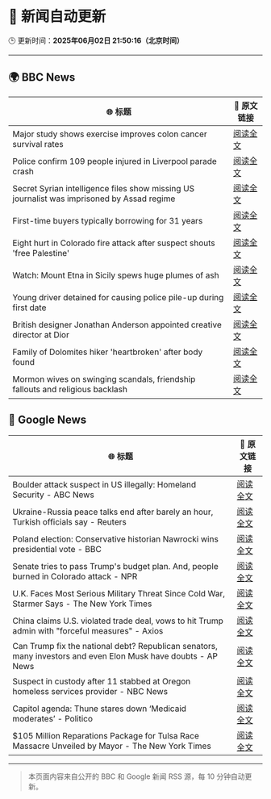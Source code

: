 # 🧠 新闻自动更新

🕒 更新时间：**2025年06月02日 21:50:16（北京时间）**

---

## 🌍 BBC News

| 🌐 标题 | 🔗 原文链接 |
|--------|-------------|
| Major study shows exercise improves colon cancer survival rates | [阅读全文](https://www.bbc.com/news/articles/c8xgyw7k7veo) |
| Police confirm 109 people injured in Liverpool parade crash | [阅读全文](https://www.bbc.com/news/articles/c2d51kdpzk3o) |
| Secret Syrian intelligence files show missing US journalist was imprisoned by Assad regime | [阅读全文](https://www.bbc.com/news/articles/cn84z5e8jjzo) |
| First-time buyers typically borrowing for 31 years | [阅读全文](https://www.bbc.com/news/articles/c5y547vq9z1o) |
| Eight hurt in Colorado fire attack after suspect shouts 'free Palestine' | [阅读全文](https://www.bbc.com/news/articles/cev47ze8vp3o) |
| Watch: Mount Etna in Sicily spews huge plumes of ash | [阅读全文](https://www.bbc.com/news/videos/cj3j26yjg5ro) |
| Young driver detained for causing police pile-up during first date | [阅读全文](https://www.bbc.com/news/articles/c20qzg05y3po) |
| British designer Jonathan Anderson appointed creative director at Dior | [阅读全文](https://www.bbc.com/news/articles/c0r1jxwe82lo) |
| Family of Dolomites hiker 'heartbroken' after body found | [阅读全文](https://www.bbc.com/news/articles/c5ygq4py4ylo) |
| Mormon wives on swinging scandals, friendship fallouts and religious backlash | [阅读全文](https://www.bbc.com/news/articles/c20ndp1yzkxo) |

## 📰 Google News

| 🌐 标题 | 🔗 原文链接 |
|--------|-------------|
| Boulder attack suspect in US illegally: Homeland Security - ABC News | [阅读全文](https://news.google.com/rss/articles/CBMinwFBVV95cUxQUGl0MDBnR0VacmtNY3ZLWl9nTy0zVm9BUFRHR2cxQmlyZWRLNjJOY2FSa3hSUWZWM25TcDB5MVZhdk9TdlcxblN3QklPcnlFdFp6bVRXSVFJV185SEJodjhGZmRXM05NU2tZQy03WnF5c2ZDa0JnSWx5SEZhaFdVdmV6aERLSlVORlhfcmZtblVqY25hUC1ldUlWV2JLVFXSAaQBQVVfeXFMT1VMZ25EcUxfd3dSeWRlRzZ0b2tlUFltV2lEazVaemNLdF82SkMxa2VJcUVxeVNCNnBDUG15eDdNNEh4ckE2bGtPZmQ0dERGRnpMNUhRd2MyMlZkYW5NZDY5YVRHMmEyLUw1WnR5WGEyc3hvNk82WlJtWjZzMnNmWFlIa0hMQ0tzTUo1aGpnUmNqS3pWUlhiM0hDY0VJdE5hcGM3Mm8?oc=5) |
| Ukraine-Russia peace talks end after barely an hour, Turkish officials say - Reuters | [阅读全文](https://news.google.com/rss/articles/CBMiogFBVV95cUxOZGc1aVlHdXYyVW9uX0FiS2YwbFBjUUtJRW5Va0ZyLXlvZGJwUjkxRFVlQXl5VnV4NmoyQ2JwU0J3STRXSUFpaFJtUXdPOUI4b1BQVm1zMndZVHd5emE5TWFPVksxSzJjb0g5WDNVMnktaVNKZm5XaGpoSlVqMFdqT1p1SUlXTHRNcmFYdGZJdWJXREFNZ2J5XzgyVDQyRmhzSHc?oc=5) |
| Poland election: Conservative historian Nawrocki wins presidential vote - BBC | [阅读全文](https://news.google.com/rss/articles/CBMiWkFVX3lxTE9Vb0ZUZXhEZ0ZuNzVLcjFZc0Y2c2FrOXhPakFWRVlDVGF3bGNfNF9YcnhWSDJLdGJHUHR4a3UxWkNDeF9VWGYyd0NXZnFCem9QaURBdXdpNXk3d9IBX0FVX3lxTFBaX2VSaWV1b2xEbTlBZHFTUGhTenBMQ3Ata0RnYU13bEY4Y01uY21EQkNiWmtXSkRPeEFwNHdoQVduNE9kZGN5SVQzMFRFNDNfS1hUTDhHeFJsUWxEN2dJ?oc=5) |
| Senate tries to pass Trump's budget plan. And, people burned in Colorado attack - NPR | [阅读全文](https://news.google.com/rss/articles/CBMiygFBVV95cUxNdlg2ZTlCcmdXVXJ2d2lVcnRfellJdUxxdkY2aFFROXRjTTFuT1pwbGd3LU9xNEl5U3B2aDI3ZTdabmwyeXI2Q0E3T2loZndFWFEtMFlwNkZJbHpfWmZNc21tQTJRZEpXWjJsTVFpVVViZ1ppTTlLc2t2OWxqblpoQWJQVEk0OU9iM1RaZlFOSkdrLTFiNGxoYy15ZVhPbFF6eUJJbTY1THFPS3ByMWpEMDFXVmZ2SE5JV2dMYjM0Unh5MnhGWDdzU1lB?oc=5) |
| U.K. Faces Most Serious Military Threat Since Cold War, Starmer Says - The New York Times | [阅读全文](https://news.google.com/rss/articles/CBMingFBVV95cUxNeDBFa2h0dFRqWEw4bVlCdlJBUXJJY05ONG0zSk1HcmtoY0NiOGlVc2R2NThSMnVRUWxPX0doVjlpck1XYlBlZTRqVFBNRXJ5ZVRzbTgwRUZNQ2J6b3VhUFNxWmpVeW5VT0JseFd4S1lYY3hZSXRxaEVSRUM4Tk4tSFc4ajNZOXRpZnNRa1RvenZrSzhPaFcyT1ZKRmUzUQ?oc=5) |
| China claims U.S. violated trade deal, vows to hit Trump admin with "forceful measures" - Axios | [阅读全文](https://news.google.com/rss/articles/CBMie0FVX3lxTFBwZDNoLURyazU3eXJtRS1pYTJjbTFyZXNhSkFIS2Itc3N5X1MxQ0UxVjhaQ2ljdU1GcHFOM3NQSFhFU3gxYzFfRDh1MFpseWt3clpWVF9VajR3QWluUTdpTlJhdnhqc1lwRWtqME9CVUZjbVltZW5Sbm9aWQ?oc=5) |
| Can Trump fix the national debt? Republican senators, many investors and even Elon Musk have doubts - AP News | [阅读全文](https://news.google.com/rss/articles/CBMiogFBVV95cUxPMTA1bzcwR28yd1puS0xWdmxBVlpUYTJscDE1endOZ3JGaVVtMzZDUkl3b21wQjI2OFQ3TG55VzhmSlpEUWhaZHFfaHpwTUJtVzU1Vzk4UGdIRk5kT2JvcEJsVEZkdFBOaFhNUUpvMk9UaTFsUXNZeklMZDdMeWpXSktsNTZlYVNtMDZxR2pVWjFXSUhvRXl4dzRHS2VMN0JhRUE?oc=5) |
| Suspect in custody after 11 stabbed at Oregon homeless services provider - NBC News | [阅读全文](https://news.google.com/rss/articles/CBMiqAFBVV95cUxOb2kzd1V5S3ZkT05ZYlVFX0ozamRHUUVFU2lXMHRxOFBTTHktWFp2ekJueFdOSDRVS2N2dkt5c2hHbXJtQ18tUG13U2hVbzctYTdENXg0N2NUSlpXNEUtMkNaZjdXcnJaWkdCeHBFMjZVNW9PYWg0NkpadzJyZHNNdm91bzEtWFBmTERqSVFDQkRqUHJxN1Z4NUhVbDh6YmtJM1dFeXRNMTjSAVZBVV95cUxOT3FrN0luOWdXX21peDZKN3psTVNybkZKY21LazhBQXhzR25DcG0ySTd1SDVyUjRJNWV4VU1QdHlkWTdkRHo4RTA0TWhKN3ZGT19PcUZTZw?oc=5) |
| Capitol agenda: Thune stares down ‘Medicaid moderates’ - Politico | [阅读全文](https://news.google.com/rss/articles/CBMiugFBVV95cUxQMHo5dTV5cjZTcTgzeHc1QWc0UDQyeUtEd1hiWlRFVjVEN1d4a1N3UHR4dzJnWkEtR1k2WHdqS0kxOFJlSFo5VWFXcXJ5bWY2X2xVOC1QSEdScWNfV1NOM3RDNjVMNHdSeFpzWUE3bmJ0RDkyNDhaX1JCUjdSQTd3UkdsN2JJSXd4dXpORDhFdTFmVUhDODdISG9vU0o1UGlQZlhVRlVYY3lyWnQweERFbzFMbi1FZTdhOEE?oc=5) |
| $105 Million Reparations Package for Tulsa Race Massacre Unveiled by Mayor - The New York Times | [阅读全文](https://news.google.com/rss/articles/CBMif0FVX3lxTE9QejlCalBKb2pqYkwyQVhhd05lM0JvV1d3R0dpRVFHQzBROGRZRDBJMmJwTkxiT0xCNU1uR3lrYXFITjk5bzQ2M3ZyTWxER1RVb0ZmMzQxVjdEMlRHd3JPeVZJclNjejNxWU5LY3FlQ2dMbGM4ajVpNVdnb2tzMzA?oc=5) |

---
> 本页面内容来自公开的 BBC 和 Google 新闻 RSS 源，每 10 分钟自动更新。
